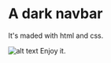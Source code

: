 # A dark navbar

It's maded with html and css.


![alt text](https://github.com/freddysae0/navbar/blob/main/assets/nav.png)
Enjoy it.
